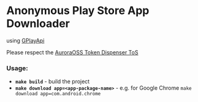 # Anonymous Play Store App Downloader
using [GPlayApi](https://gitlab.com/AuroraOSS/gplayapi/)

Please respect the [AuroraOSS Token Dispenser ToS](https://gitlab.com/AuroraOSS/AuroraStore/-/blob/master/TermsOfService.md#token-dispenser-server)

### Usage:
- **```make build```** - build the project
- **```make download app=<app-package-name>```** - e.g. for Google Chrome ```make download app=com.android.chrome```

